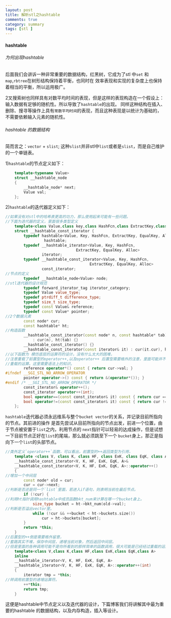 ```yaml
---
layout: post
title: 解析stl之hashtable
comments: true
category: summary
tags: [stl ]  
--- 
```

#### hashtable 


###### 为何出现hashtable 
后面我们会讲诉一种非常重要的数据结构，红黑树，它成为了stl 中`set` 和`map`,`rbtree`在树形结构保持着平衡，也同时在
效率表现和实现的复杂度上也保持着相当的平衡，所以运用极广。 

2叉搜索树也同样具有对数平均时间的表现，但是这样的表现构造在一个假设上：输入数据有足够的随机性。所以导致了`hashtable`的出现。 
同样这种结构在插入、删除、搜寻等操作上具有`常数平均时间`的表现，而且这种表现是以统计为基础的，不需要依赖输入元素的随机性。 


###### hashtable 的数据结构 
简而言之：`vector` + `slist`;
这种`slist`并非stl中`list`或者是`slist`，而是自己维护的一个单链表。

1)`hashtable`的节点定义如下：
```c++ 
    template<typename Value>
    struct __hashtable_node
    {
        __hashtable_node* next;
        Value val;
    };
```
2)`hashtable`的迭代器定义如下： 
```c++ 
//如果没有对stl中的哈希表更高的功力，那么使用起来可能有一些问题。
//下面为迭代器的定义，里面很多类型定义
    template<class Value,class key,class HashFcn,class ExtractKey,class EqualKey,class Alloc>
    struct __hashtable_const_iterator {
        typedef hashtable<Value, Key, HashFcn, ExtractKey, EqualKey, Alloc>
                 hashtable;
        typedef __hashtable_iterator<Value, Key, HashFcn, 
                               ExtractKey, EqualKey, Alloc>
                iterator;
        typedef __hashtable_const_iterator<Value, Key, HashFcn, 
                                     ExtractKey, EqualKey, Alloc>
                const_iterator;
//节点的定义
        typedef __hashtable_node<Value> node;
//stl迭代器的设计规范
        typedef forward_iterator_tag iterator_category;
        typedef Value value_type;
        typedef ptrdiff_t difference_type;
        typedef size_t size_type;
        typedef const Value& reference;
        typedef const Value* pointer;
//2个数据元素
        const node* cur;
        const hashtable* ht;
//构造函数
        __hashtable_const_iterator(const node* n, const hashtable* tab)
            : cur(n), ht(tab) {}
        __hashtable_const_iterator() {}
        __hashtable_const_iterator(const iterator& it) : cur(it.cur), ht(it.ht) {}
//以下函数为 模仿底层的运算符的设计。没有什么太大的困难，
//注意重载了前置型的operator++,以及operator++ 后置型需要格外的注意，里面可能并不是原声的运算符，而是已经经过
//重载的运算。这里需要语法上的知识。
        reference operator*() const { return cur->val; }
#ifndef __SGI_STL_NO_ARROW_OPERATOR
        pointer operator->() const { return &(operator*()); }
#endif /* __SGI_STL_NO_ARROW_OPERATOR */
        const_iterator& operator++();
        const_iterator operator++(int);
        bool operator==(const const_iterator& it) const { return cur == it.cur; }
        bool operator!=(const const_iterator& it) const { return cur != it.cur; }
    };

```
`hashtable`迭代器必须永远维系与整个`bucket vector`的关系，并记录目前所指向的节点。其前进的操作
是首先尝试从目前所指向的节点出发，前进一个位置，由于节点被安置于`list`之内，利用节点的
`next`指针可以轻易的达成操作，但是试想一下目前节点正好在`list`的尾端，那么就必须跳至下一个
`bucket`身上，那正是指向下一个`list`的头部节点。
```c++
//类外定义`operator++`函数，可以看出，前置型的++返回类型为引用，
    template <class V, class K, class HF, class ExK, class EqK, class A>
    __hashtable_const_iterator<V, K, HF, ExK, EqK, A>&
    __hashtable_const_iterator<V, K, HF, ExK, EqK, A>::operator++()
    {
//增加一个中间层
        const node* old = cur;
        cur = cur->next;
//判断是否还是同一个`list`里面，若进入if语句，则表明当前在最后节点。
        if (!cur) {
//利用ht指针调用hashtable中成员函数bkt_num来计算在哪一个bucket身上。
            size_type bucket = ht->bkt_num(old->val);
//判断是否溢出vector里。
            while (!cur && ++bucket < ht->buckets.size())
                cur = ht->buckets[bucket];
        }
        return *this;
    }
//后置型的++倒是需要格外留意，
//套路其实不难，保存中间层，递增当前对象，然后返回中间层。
//但是里面的各种调用可能不是你所看到的那样简单的函数调用，很大可能是已经经过重载的运算符。   
    template<class V,class K,class HF,class ExK,class EqK,class A>
    inline 
    __hashtable_iterator<V, K, HF, ExK, EqK, A>
    __hashtable_iterator<V, K, HF, ExK, EqK, A>::operator++(int)
    {
        iterator tmp = *this;
//转调用前置型的递增运算符。
        ++*this;
        return tmp;
    }
```

这便是hashtable中节点定义以及迭代器的设计，下篇博客我们将讲解其中最为重要的hashtable
的数据结构，以及内存构造，插入等设计。
